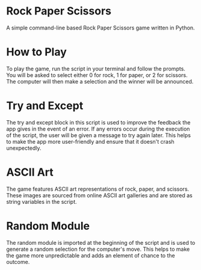 # Rock Paper Scissors
A simple command-line based Rock Paper Scissors game written in Python.

# How to Play
To play the game, run the script in your terminal and follow the prompts. You will be asked to select either 0 for rock, 1 for paper, or 2 for scissors. The computer will then make a selection and the winner will be announced.

# Try and Except
The try and except block in this script is used to improve the feedback the app gives in the event of an error. If any errors occur during the execution of the script, the user will be given a message to try again later. This helps to make the app more user-friendly and ensure that it doesn't crash unexpectedly.

# ASCII Art
The game features ASCII art representations of rock, paper, and scissors. These images are sourced from online ASCII art galleries and are stored as string variables in the script.

# Random Module
The random module is imported at the beginning of the script and is used to generate a random selection for the computer's move. This helps to make the game more unpredictable and adds an element of chance to the outcome.

